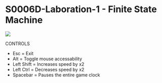 # S0006D-Laboration-1 - Finite State Machine

![](showcase.gif)

CONTROLS
* Esc = Exit
* Alt = Toggle mouse accessability
* Left Shift = Increases speed by x2 
* Left Ctrl  = Decreases speed by x2
* Spacebar = Pauses the entire game clock 
